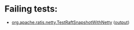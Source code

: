 # Failing tests: 

 * [org.apache.ratis.netty.TestRaftSnapshotWithNetty](ratis-test/org.apache.ratis.netty.TestRaftSnapshotWithNetty.txt) ([output](ratis-test/org.apache.ratis.netty.TestRaftSnapshotWithNetty-output.txt))
